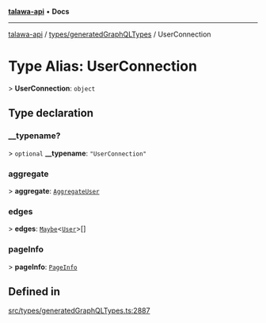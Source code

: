 [**talawa-api**](../../../README.md) • **Docs**

***

[talawa-api](../../../modules.md) / [types/generatedGraphQLTypes](../README.md) / UserConnection

# Type Alias: UserConnection

\> **UserConnection**: `object`

## Type declaration

### \_\_typename?

\> `optional` **\_\_typename**: `"UserConnection"`

### aggregate

\> **aggregate**: [`AggregateUser`](AggregateUser.md)

### edges

\> **edges**: [`Maybe`](Maybe.md)\<[`User`](User.md)\>[]

### pageInfo

\> **pageInfo**: [`PageInfo`](PageInfo.md)

## Defined in

[src/types/generatedGraphQLTypes.ts:2887](https://github.com/PalisadoesFoundation/talawa-api/blob/4a88fe62b20ebda9653c55ae8d39d6c6fac8831f/src/types/generatedGraphQLTypes.ts#L2887)
